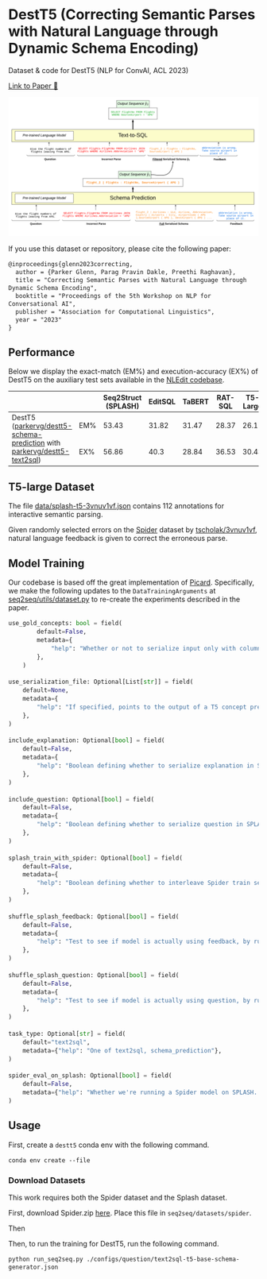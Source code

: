 # DestT5 (Correcting Semantic Parses with Natural Language through Dynamic Schema Encoding)
Dataset & code for DestT5 (NLP for ConvAI, ACL 2023)

[Link to Paper 📝](https://arxiv.org/pdf/2305.19974.pdf)

![Model Diagram](./img/model_diagram.png)

If you use this dataset or repository, please cite the following paper:

```
@inproceedings{glenn2023correcting,
  author = {Parker Glenn, Parag Pravin Dakle, Preethi Raghavan},
  title = "Correcting Semantic Parses with Natural Language through Dynamic Schema Encoding",
  booktitle = "Proceedings of the 5th Workshop on NLP for Conversational AI",
  publisher = "Association for Computational Linguistics",
  year = "2023"
}
```

## Performance 
Below we display the exact-match (EM%) and execution-accuracy (EX%) of DestT5 on the auxiliary test sets available in the [NLEdit codebase](https://github.com/MSR-LIT/NLEdit).
<table>
<thead>
  <tr>
    <th></th>
    <th></th>
    <th>Seq2Struct (SPLASH)</th>
    <th>EditSQL</th>
    <th>TaBERT</th>
    <th>RAT-SQL</th>
    <th>T5-Large</th>
  </tr>
</thead>
<tbody>
  <tr>
    <td rowspan="2">DestT5 (<a href="https://huggingface.co/parkervg/destt5-schema-prediction">parkervg/destt5-schema-prediction</a> with <a href="https://huggingface.co/parkervg/destt5-text2sql"> parkervg/destt5-text2sql</a>)</td>
    <td>EM%</td>
    <td>53.43</td>
    <td>31.82</td>
    <td>31.47</td>
    <td>28.37</td>
    <td>26.1</td>
  </tr>
  <tr>
    <td>EX%</td>
    <td>56.86</td>
    <td>40.3</td>
    <td>28.84</td>
    <td>36.53</td>
    <td>30.43</td>
  </tr>
</tbody>
</table>

## T5-large Dataset
The file [data/splash-t5-3vnuv1vf.json](./data/splash-t5-3vnuv1vf.json) contains 112 annotations for interactive semantic parsing.

Given randomly selected errors on the [Spider](https://github.com/taoyds/spider) dataset by [tscholak/3vnuv1vf](https://huggingface.co/tscholak/3vnuv1vf), natural language feedback is given to correct the erroneous parse.  


## Model Training 

Our codebase is based off the great implementation of [Picard](https://github.com/ServiceNow/picard). Specifically, we make the following updates to the `DataTrainingArguments` at [seq2seq/utils/dataset.py](./seq2seq/utils/dataset.py) to re-create the experiments described in the paper.


```python
use_gold_concepts: bool = field(
        default=False,
        metadata={
            "help": "Whether or not to serialize input only with columns/tables/values present in the gold query."
        },
    )

use_serialization_file: Optional[List[str]] = field(
    default=None,
    metadata={
        "help": "If specified, points to the output of a T5 concept prediction model. Uses predictions as serialization to current text-to-sql model"
    },
)

include_explanation: Optional[bool] = field(
    default=False,
    metadata={
        "help": "Boolean defining whether to serialize explanation in SPLASH training"
    },
)

include_question: Optional[bool] = field(
    default=False,
    metadata={
        "help": "Boolean defining whether to serialize question in SPLASH training"
    },
)

splash_train_with_spider: Optional[bool] = field(
    default=False,
    metadata={
        "help": "Boolean defining whether to interleave Spider train set with Splash train"
    },
)

shuffle_splash_feedback: Optional[bool] = field(
    default=False,
    metadata={
        "help": "Test to see if model is actually using feedback, by running evaluation on test set with shuffled feedback"
    },
)

shuffle_splash_question: Optional[bool] = field(
    default=False,
    metadata={
        "help": "Test to see if model is actually using question, by running evaluation on test set with shuffled questions"
    },
)

task_type: Optional[str] = field(
    default="text2sql",
    metadata={"help": "One of text2sql, schema_prediction"},
)

spider_eval_on_splash: Optional[bool] = field(
    default=False,
    metadata={"help": "Whether we're running a Spider model on SPLASH. Only use question, in that case."},
)
```

## Usage
First, create a `destt5` conda env with the following command.

```
conda env create --file
```

### Download Datasets
This work requires both the Spider dataset and the Splash dataset.

First, download Spider.zip [here](https://drive.google.com/uc?export=download&id=1TqleXec_OykOYFREKKtschzY29dUcVAQ).
Place this file in `seq2seq/datasets/spider`.

Then 


Then, to run the training for DestT5, run the following command.

```
python run_seq2seq.py ./configs/question/text2sql-t5-base-schema-generator.json
```

